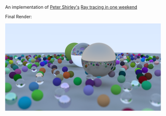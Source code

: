 
An implementation of [Peter Shirley's](https://twitter.com/Peter_shirley)  [Ray tracing in one weekend](https://raytracing.github.io/books/RayTracingInOneWeekend.html)


Final Render:

![final render](https://github.com/AmarnathMurugan/Raytracing/blob/master/Raytracing/Renders/render.png)

